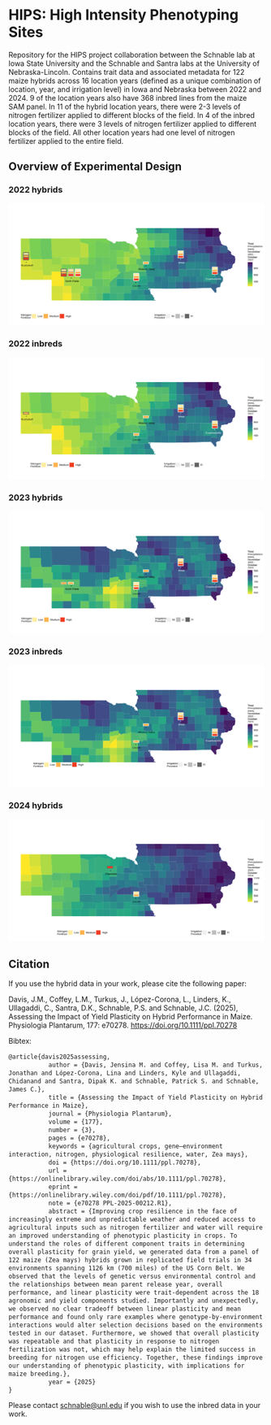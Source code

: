 # HIPS: High Intensity Phenotyping Sites

Repository for the HIPS project collaboration between the Schnable lab at Iowa State University and the Schnable and Santra labs at the University of Nebraska-Lincoln. Contains trait data and associated metadata for 122 maize hybrids across 16 location years (defined as a unique combination of location, year, and irrigation level) in Iowa and Nebraska between 2022 and 2024. 9 of the location years also have 368 inbred lines from the maize SAM panel. In 11 of the hybrid location years, there were 2-3 levels of nitrogen fertilizer applied to different blocks of the field. In 4 of the inbred location years, there were 3 levels of nitrogen fertilizer applied to different blocks of the field. All other location years had one level of nitrogen fertilizer applied to the entire field. 

## Overview of Experimental Design

### 2022 hybrids

![](src/images/experimentalDesign2022hybrids.png)

### 2022 inbreds

![](src/images/experimentalDesign2022inbreds.png)

### 2023 hybrids

![](src/images/experimentalDesign2023hybrids.png)

### 2023 inbreds

![](src/images/experimentalDesign2023inbreds.png)

### 2024 hybrids

![](src/images/experimentalDesign2024hybrids.png)

## Citation

If you use the hybrid data in your work, please cite the following paper:

Davis, J.M., Coffey, L.M., Turkus, J., López-Corona, L., Linders, K., Ullagaddi, C., Santra, D.K., Schnable, P.S. and Schnable, J.C. (2025), Assessing the Impact of Yield Plasticity on Hybrid Performance in Maize. Physiologia Plantarum, 177: e70278. <https://doi.org/10.1111/ppl.70278>

Bibtex:

```         
@article{davis2025assessing,
           author = {Davis, Jensina M. and Coffey, Lisa M. and Turkus, Jonathan and López-Corona, Lina and Linders, Kyle and Ullagaddi, Chidanand and Santra, Dipak K. and Schnable, Patrick S. and Schnable, James C.},
           title = {Assessing the Impact of Yield Plasticity on Hybrid Performance in Maize},
           journal = {Physiologia Plantarum},
           volume = {177},
           number = {3},
           pages = {e70278},
           keywords = {agricultural crops, gene–environment interaction, nitrogen, physiological resilience, water, Zea mays},
           doi = {https://doi.org/10.1111/ppl.70278},
           url = {https://onlinelibrary.wiley.com/doi/abs/10.1111/ppl.70278},
           eprint = {https://onlinelibrary.wiley.com/doi/pdf/10.1111/ppl.70278},
           note = {e70278 PPL-2025-00212.R1},
           abstract = {Improving crop resilience in the face of increasingly extreme and unpredictable weather and reduced access to agricultural inputs such as nitrogen fertilizer and water will require an improved understanding of phenotypic plasticity in crops. To understand the roles of different component traits in determining overall plasticity for grain yield, we generated data from a panel of 122 maize (Zea mays) hybrids grown in replicated field trials in 34 environments spanning 1126 km (700 miles) of the US Corn Belt. We observed that the levels of genetic versus environmental control and the relationships between mean parent release year, overall performance, and linear plasticity were trait-dependent across the 18 agronomic and yield components studied. Importantly and unexpectedly, we observed no clear tradeoff between linear plasticity and mean performance and found only rare examples where genotype-by-environment interactions would alter selection decisions based on the environments tested in our dataset. Furthermore, we showed that overall plasticity was repeatable and that plasticity in response to nitrogen fertilization was not, which may help explain the limited success in breeding for nitrogen use efficiency. Together, these findings improve our understanding of phenotypic plasticity, with implications for maize breeding.},
           year = {2025}
}
```

Please contact [schnable\@unl.edu](mailto:schnable@unl.edu) if you wish to use the inbred data in your work.
